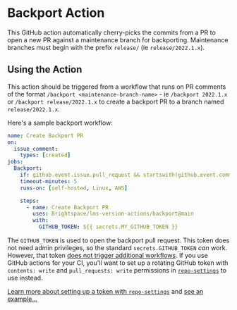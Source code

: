 # Backport Action

This GitHub action automatically cherry-picks the commits from a PR to open a
new PR against a maintenance branch for backporting. Maintenance branches must
begin with the prefix `release/` (ie `release/2022.1.x`).

## Using the Action

This action should be triggered from a workflow that runs on PR comments of the
format `/backport <maintenance-branch-name>` - ie `/backport 2022.1.x` or
`/backport release/2022.1.x` to create a backport PR to a branch named
`release/2022.1.x`.

Here's a sample backport workflow:

```yml
name: Create Backport PR
on:
  issue_comment:
    types: [created]
jobs:
  Backport:
    if: github.event.issue.pull_request && startswith(github.event.comment.body, '/backport')
    timeout-minutes: 5
    runs-on: [self-hosted, Linux, AWS]

    steps:
      - name: Create Backport PR
        uses: Brightspace/lms-version-actions/backport@main
        with:
          GITHUB_TOKEN: ${{ secrets.MY_GITHUB_TOKEN }}
```

The `GITHUB_TOKEN` is used to open the backport pull request. This token does not need admin privileges, so the standard `secrets.GITHUB_TOKEN` _can_ work.  However, that token [does not trigger additional workflows](https://docs.github.com/en/actions/reference/authentication-in-a-workflow#using-the-github_token-in-a-workflow).  If you use GitHub actions for your CI, you'll want to set up a rotating GitHub token with `contents: write` and `pull_requests: write` permissions in [`repo-settings`](https://github.com/Brightspace/repo-settings) to use instead.

[Learn more about setting up a token with `repo-settings`](https://github.com/Brightspace/repo-settings/blob/main/docs/github-api-tokens.md) and [see an example...](https://github.com/Brightspace/repo-settings/blob/ffc5ff046e6ccda7044e4c5ae7a60f1f290efb7f/repositories/github/BrightspaceUI/core.yaml#L7-L14)
